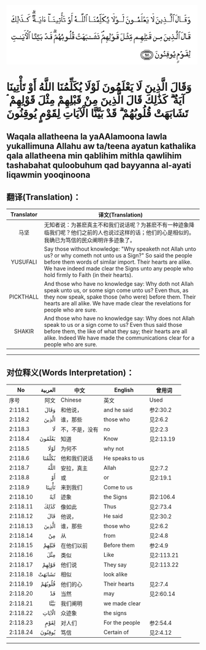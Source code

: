 ![002:118](images/002_118.gif)

#   وَقَالَ الَّذِينَ لَا يَعْلَمُونَ لَوْلَا يُكَلِّمُنَا اللَّهُ أَوْ تَأْتِينَا آيَةٌ ۗ كَذَٰلِكَ قَالَ الَّذِينَ مِنْ قَبْلِهِمْ مِثْلَ قَوْلِهِمْ ۘ تَشَابَهَتْ قُلُوبُهُمْ ۗ قَدْ بَيَّنَّا الْآيَاتِ لِقَوْمٍ يُوقِنُونَ 

## Waqala allatheena la yaAAlamoona lawla yukallimuna Allahu aw ta/teena ayatun kathalika qala allatheena min qablihim mithla qawlihim tashabahat quloobuhum qad bayyanna al-ayati liqawmin yooqinoona

## 翻译(Translation)：

| Translator | 译文(Translation)                                            |
| :--------: | ------------------------------------------------------------ |
|    马坚    | 无知者说：为甚麽真主不和我们说话呢？为甚麽不有一种迹象降临我们呢？他们之前的人也说过这样的话；他们的心是相似的。我确已为笃信的民众阐明许多迹象了。 |
|  YUSUFALI  | Say those without knowledge: "Why speaketh not Allah unto us? or why cometh not unto us a Sign?" So said the people before them words of similar import. Their hearts are alike. We have indeed made clear the Signs unto any people who hold firmly to Faith (in their hearts). |
| PICKTHALL  | And those who have no knowledge say: Why doth not Allah speak unto us, or some sign come unto us? Even thus, as they now speak, spake those (who were) before them. Their hearts are all alike. We have made clear the revelations for people who are sure. |
|   SHAKIR   | And those who have no knowledge say: Why does not Allah speak to us or a sign come to us? Even thus said those before them, the like of what they say; their hearts are all alike. Indeed We have made the communications clear for a people who are sure. |

---

## 对位释义(Words Interpretation)：

| No       | العربية | 中文           | English         | 曾用词     |
| -------- | ------: | -------------- | --------------- | ---------- |
| 序号     |    阿文 | Chinese        | 英文            | Used       |
| 2:118.1  |    وَقَالَ | 和他说，       | and he said     | 参2:30.2   |
| 2:118.2  |   الَّذِينَ | 谁，那些       | those who       | 见2:6.2    |
| 2:118.3  |      لَا | 不，不是，没有 | no              | 见2:2.3    |
| 2:118.4  |  يَعْلَمُونَ | 知道           | Know            | 见2:13.19  |
| 2:118.5  |    لَوْلَا | 为何不         | why not         |            |
| 2:118.6  |  يُكَلِّمُنَا | 他和我们说话   | He speaks to us |            |
| 2:118.7  |    اللَّهُ | 安拉，真主     | Allah           | 见2:7.2    |
| 2:118.8  |      أَوْ | 或             | or              | 见2:19.1   |
| 2:118.9  |  تَأْتِينَا | 来到我们       | Come to us      |            |
| 2:118.10 |     آيَةٌ | 迹象           | the Signs       | 异2:106.4  |
| 2:118.11 |    كَذَٰلِكَ | 像如此         | Thus            | 见2:73.4   |
| 2:118.12 |     قَالَ | 他说，         | He said         | 见2:30.2   |
| 2:118.13 |   الَّذِينَ | 谁，那些       | those who       | 见2:6.2    |
| 2:118.14 |      مِنْ | 从             | from            | 见2:4.8    |
| 2:118.15 |   قَبْلِهِمْ | 在他们以前     | Before them     | 参2:4.9    |
| 2:118.16 |     مِثْلَ | 类似           | Like            | 见2:113.21 |
| 2:118.17 |   قَوْلِهِمْ | 他们说         | They say        | 见2:113.22 |
| 2:118.18 |  تَشَابَهَتْ | 相似           | look alike      |            |
| 2:118.19 |  قُلُوبُهُمْ | 他们的心       | Their hearts    | 见2:7.4    |
| 2:118.20 |      قَدْ | 当然           | may             | 见2:60.14  |
| 2:118.21 |    بَيَّنَّا | 我们阐明       | we made clear   |            |
| 2:118.22 |  الْآيَاتِ | 众迹象         | the signs       |            |
| 2:118.23 |    لِقَوْمٍ | 对人们         | For the people  | 参2:54.4   |
| 2:118.24 |  يُوقِنُونَ | 笃信           | Certain of      | 见2:4.12   |

---
